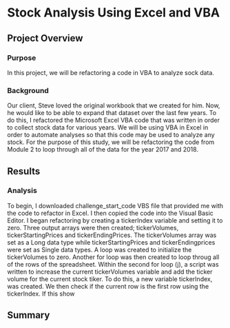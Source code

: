 # Stock Analysis Using Excel and VBA

## Project Overview

### Purpose
In this project, we will be refactoring a code in VBA to analyze sock data. 

### Background
Our client, Steve loved the original workbook that we created for him. Now, he would like to be able to expand that dataset over the last few years. To do this, I refactored the Microsoft Excel VBA code that was written in order to collect stock data for various years. We will be using VBA in Excel in order to automate analyses so that this code may be used to analyze any stock. For the purpose of this study, we will be refactoring the code from Module 2 to loop through all of the data for the year 2017 and 2018. 


## Results

### Analysis
To begin, I downloaded challenge_start_code VBS file that provided me with the code to refactor in Excel. I then copied the code into the Visual Basic Editor. I began refactoring by creating a tickerIndex variable and setting it to zero. Three output arrays were then created; tickerVolumes, tickerStartingPrices and tickerEndingPrices. The tickerVolumes array was set as a Long data type while tickerStartingPrices and tickerEndingprices were set as Single data types. A loop was created to initialize the tickerVolumes to zero. Another for loop was then created to loop throug all of the rows of the spreadsheet. Within the second for loop (j), a script was written to increase the current tickerVolumes variable and add the ticker volume for the current stock tiker. To do this, a new variable tickerIndex, was created. We then check if the current row is the first row using the tickerIndex. If this show



## Summary

